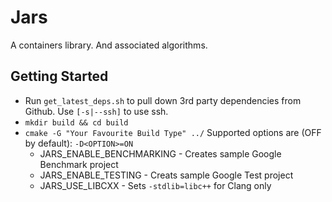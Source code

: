 # Jars

A containers library. And associated algorithms.

## Getting Started
- Run `get_latest_deps.sh` to pull down 3rd party dependencies from Github. Use `[-s|--ssh]` to use ssh.
- `mkdir build && cd build`
- `cmake -G "Your Favourite Build Type" ../` Supported options are (OFF by default): `-D<OPTION>=ON`
  - JARS_ENABLE_BENCHMARKING - Creates sample Google Benchmark project
  - JARS_ENABLE_TESTING - Creats sample Google Test project
  - JARS_USE_LIBCXX - Sets `-stdlib=libc++` for Clang only
